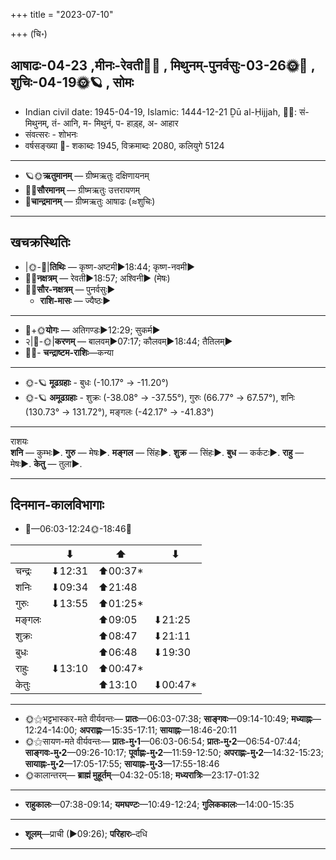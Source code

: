 +++
title = "2023-07-10"

+++
(चि॰)
## आषाढः-04-23  ,मीनः-रेवती🌛🌌  ,  मिथुनम्-पुनर्वसुः-03-26🌞🌌  ,  शुचिः-04-19🌞🪐  , सोमः
- Indian civil date: 1945-04-19, Islamic: 1444-12-21 Ḏū al-Ḥijjah, 🌌🌞: सं- मिथुनम्, तं- आनि, म- मिथुनं, प- हाड़्ह, अ- आहार
- संवत्सरः - शोभनः
- वर्षसङ्ख्या 🌛- शकाब्दः 1945, विक्रमाब्दः 2080, कलियुगे 5124
___________________
- 🪐🌞**ऋतुमानम्** — ग्रीष्मऋतुः दक्षिणायनम्
- 🌌🌞**सौरमानम्** — ग्रीष्मऋतुः उत्तरायणम्
- 🌛**चान्द्रमानम्** — ग्रीष्मऋतुः आषाढः (≈शुचिः)
___________________


## खचक्रस्थितिः
- |🌞-🌛|**तिथिः** — कृष्ण-अष्टमी►18:44; कृष्ण-नवमी►  
- 🌌🌛**नक्षत्रम्** — रेवती►18:57; अश्विनी► (मेषः)  
- 🌌🌞**सौर-नक्षत्रम्** — पुनर्वसुः►  
  - **राशि-मासः** — ज्यैष्ठः► 
___________________
- 🌛+🌞**योगः** — अतिगण्डः►12:29; सुकर्म►  
- २|🌛-🌞|**करणम्** — बालवम्►07:17; कौलवम्►18:44; तैतिलम्►  
- 🌌🌛- **चन्द्राष्टम-राशिः**—कन्या  
___________________
- 🌞-🪐 **मूढग्रहाः** - बुधः (-10.17° → -11.20°)
- 🌞-🪐 **अमूढग्रहाः** - शुक्रः (-38.08° → -37.55°), गुरुः (66.77° → 67.57°), शनिः (130.73° → 131.72°), मङ्गलः (-42.17° → -41.83°)
___________________
राशयः  
**शनि** — कुम्भः►. **गुरु** — मेषः►. **मङ्गल** — सिंहः►. **शुक्र** — सिंहः►. **बुध** — कर्कटः►. **राहु** — मेषः►. **केतु** — तुला►. 
___________________


## दिनमान-कालविभागाः
- 🌅—06:03-12:24🌞-18:46🌇  

|      |⬇     |⬆     |⬇     |
|------|-----|-----|------|
|चन्द्रः|⬇12:31 |⬆00:37*|     |
|शनिः   |⬇09:34 |⬆21:48 |     |
|गुरुः  |⬇13:55 |⬆01:25*|     |
|मङ्गलः |     |⬆09:05 |⬇21:25 |
|शुक्रः |     |⬆08:47 |⬇21:11 |
|बुधः   |     |⬆06:48 |⬇19:30 |
|राहुः  |⬇13:10 |⬆00:47*|     |
|केतुः  |     |⬆13:10 |⬇00:47*|
___________________
- 🌞⚝भट्टभास्कर-मते वीर्यवन्तः— **प्रातः**—06:03-07:38; **साङ्गवः**—09:14-10:49; **मध्याह्नः**—12:24-14:00; **अपराह्णः**—15:35-17:11; **सायाह्नः**—18:46-20:11  
- 🌞⚝सायण-मते वीर्यवन्तः— **प्रातः-मु॰1**—06:03-06:54; **प्रातः-मु॰2**—06:54-07:44; **साङ्गवः-मु॰2**—09:26-10:17; **पूर्वाह्णः-मु॰2**—11:59-12:50; **अपराह्णः-मु॰2**—14:32-15:23; **सायाह्नः-मु॰2**—17:05-17:55; **सायाह्नः-मु॰3**—17:55-18:46  
- 🌞कालान्तरम्— **ब्राह्मं मुहूर्तम्**—04:32-05:18; **मध्यरात्रिः**—23:17-01:32  
___________________
- **राहुकालः**—07:38-09:14; **यमघण्टः**—10:49-12:24; **गुलिककालः**—14:00-15:35  
___________________
- **शूलम्**—प्राची (►09:26); **परिहारः**–दधि  
___________________
